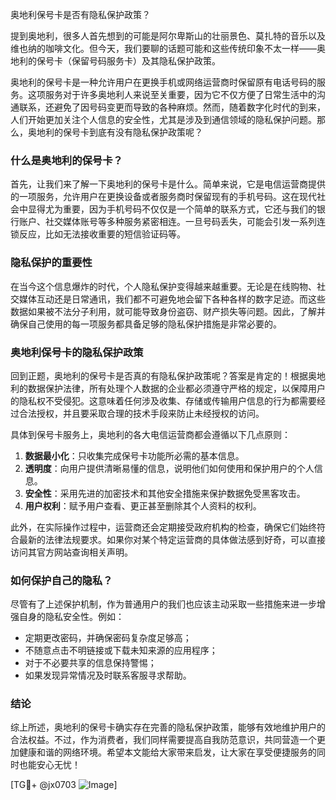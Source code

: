 奥地利保号卡是否有隐私保护政策？

提到奥地利，很多人首先想到的可能是阿尔卑斯山的壮丽景色、莫扎特的音乐以及维也纳的咖啡文化。但今天，我们要聊的话题可能和这些传统印象不太一样——奥地利的保号卡（保留号码服务卡）及其隐私保护政策。

奥地利的保号卡是一种允许用户在更换手机或网络运营商时保留原有电话号码的服务。这项服务对于许多奥地利人来说至关重要，因为它不仅方便了日常生活中的沟通联系，还避免了因号码变更而导致的各种麻烦。然而，随着数字化时代的到来，人们开始更加关注个人信息的安全性，尤其是涉及到通信领域的隐私保护问题。那么，奥地利的保号卡到底有没有隐私保护政策呢？

### 什么是奥地利的保号卡？

首先，让我们来了解一下奥地利的保号卡是什么。简单来说，它是电信运营商提供的一项服务，允许用户在更换设备或者服务商时保留现有的手机号码。这在现代社会中显得尤为重要，因为手机号码不仅仅是一个简单的联系方式，它还与我们的银行账户、社交媒体账号等多种服务紧密相连。一旦号码丢失，可能会引发一系列连锁反应，比如无法接收重要的短信验证码等。

### 隐私保护的重要性

在当今这个信息爆炸的时代，个人隐私保护变得越来越重要。无论是在线购物、社交媒体互动还是日常通讯，我们都不可避免地会留下各种各样的数字足迹。而这些数据如果被不法分子利用，就可能导致身份盗窃、财产损失等问题。因此，了解并确保自己使用的每一项服务都具备足够的隐私保护措施是非常必要的。

### 奥地利保号卡的隐私保护政策

回到正题，奥地利的保号卡是否真的有隐私保护政策呢？答案是肯定的！根据奥地利的数据保护法律，所有处理个人数据的企业都必须遵守严格的规定，以保障用户的隐私权不受侵犯。这意味着任何涉及收集、存储或传输用户信息的行为都需要经过合法授权，并且要采取合理的技术手段来防止未经授权的访问。

具体到保号卡服务上，奥地利的各大电信运营商都会遵循以下几点原则：

1. **数据最小化**：只收集完成保号卡功能所必需的基本信息。
2. **透明度**：向用户提供清晰易懂的信息，说明他们如何使用和保护用户的个人信息。
3. **安全性**：采用先进的加密技术和其他安全措施来保护数据免受黑客攻击。
4. **用户权利**：赋予用户查看、更正甚至删除其个人资料的权利。

此外，在实际操作过程中，运营商还会定期接受政府机构的检查，确保它们始终符合最新的法律法规要求。如果你对某个特定运营商的具体做法感到好奇，可以直接访问其官方网站查询相关声明。

### 如何保护自己的隐私？

尽管有了上述保护机制，作为普通用户的我们也应该主动采取一些措施来进一步增强自身的隐私安全性。例如：

- 定期更改密码，并确保密码复杂度足够高；
- 不随意点击不明链接或下载未知来源的应用程序；
- 对于不必要共享的信息保持警惕；
- 如果发现异常情况及时联系客服寻求帮助。

### 结论

综上所述，奥地利的保号卡确实存在完善的隐私保护政策，能够有效地维护用户的合法权益。不过，作为消费者，我们同样需要提高自我防范意识，共同营造一个更加健康和谐的网络环境。希望本文能给大家带来启发，让大家在享受便捷服务的同时也能安心无忧！

[TG💪+ @jx0703 ![Image](https://github.com/user-attachments/assets/dbca1d08-cadb-493c-b0ec-ad6f7a83f270)]